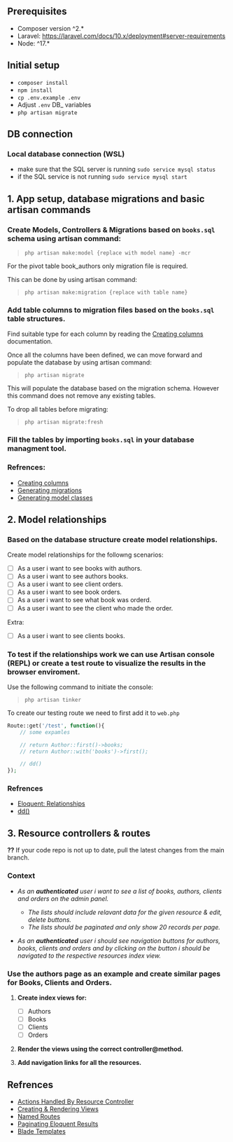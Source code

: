 ## Prerequisites
- Composer version ^2.*
- Laravel: https://laravel.com/docs/10.x/deployment#server-requirements
- Node:  ^17.*
## Initial setup
- `composer install`
- `npm install`
- `cp .env.example .env`
- Adjust `.env` DB_ variables
- `php artisan migrate`

## DB connection

### Local database connection (WSL)
- make sure that the SQL server is running `sudo service mysql status`
- if the SQL service is not running `sudo service mysql start`


## 1. App setup, database migrations and basic artisan commands

### Create Models, Controllers & Migrations based on `books.sql` schema using artisan command: 

> `php artisan make:model {replace with model name} -mcr`

For the pivot table book_authors only migration file is required.

This can be done by using artisan command:

> `php artisan make:migration {replace with table name}`

### Add table columns to migration files based on the `books.sql` table structures.

Find suitable type for each column by reading the [Creating columns](https://laravel.com/docs/10.x/migrations#creating-columns) documentation.

Once all the columns have been defined, we can move forward and populate the database by using artisan command:

> `php artisan migrate`

This will populate the database based on the migration schema.
However this command does not remove any existing tables.

To drop all tables before migrating:

> `php artisan migrate:fresh`

### Fill the tables by importing `books.sql` in your database managment tool.


### Refrences:
- [Creating columns](https://laravel.com/docs/10.x/migrations#creating-columns)
- [Generating migrations](https://laravel.com/docs/10.x/migrations#generating-migrations)
- [Generating model classes](https://laravel.com/docs/10.x/eloquent#generating-model-classes)

## 2. Model relationships
### Based on the database structure create model relationships.

Create model relationships for the followng scenarios:
- [ ] As a user i want to see books with authors.
- [ ] As a user i want to see authors books.
- [ ] As a user i want to see client orders.
- [ ] As a user i want to see book orders.
- [ ] As a user i want to see what book was orderd.
- [ ] As a user i want to see the client who made the order.

Extra:
- [ ] As a user i want to see clients books.

### To test if the relationships work we can use Artisan console (REPL) or create a test route to visualize the results in the browser enviroment.

Use the following command to initiate the console:
> `php artisan tinker`

To create our testing route we need to first add it to `web.php`

```php
Route::get('/test', function(){
    // some expamles

    // return Author::first()->books;
    // return Author::with('books')->first();

    // dd()
});
```



### Refrences
- [Eloquent: Relationships](https://laravel.com/docs/10.x/eloquent-relationships)
- [dd()](https://laravel.com/docs/10.x/helpers#method-dd)

## 3. Resource controllers & routes

**??** If your code repo is not up to date, pull the latest changes from the main branch.

### Context
- _As an **authenticated** user i want to see a list of books, authors, clients and orders on the admin panel._

    - _The lists should include relavant data for the given resource & edit, delete buttons._
    - _The lists should be paginated and only show 20 records per page._

- _As an **authenticated** user i should see navigation buttons for authors, books, clients and orders and by clicking on the button i should be navigated to the respective resources index view._

### Use the authors page as an example and create similar pages for Books, Clients and Orders.

1. **Create index views for:**
    - [ ] Authors
    - [ ] Books
    - [ ] Clients
    - [ ] Orders

2. **Render the views using the correct controller@method.**

3. **Add navigation links for all the resources.**

## Refrences
- [Actions Handled By Resource Controller](https://laravel.com/docs/10.x/controllers#actions-handled-by-resource-controller)
- [Creating & Rendering Views](https://laravel.com/docs/10.x/views#creating-and-rendering-views)
- [Named Routes](https://laravel.com/docs/10.x/routing#named-routes)
- [Paginating Eloquent Results](https://laravel.com/docs/10.x/pagination#paginating-eloquent-results)
- [Blade Templates](https://laravel.com/docs/10.x/blade#main-content)




